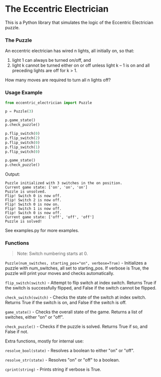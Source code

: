 # The Eccentric Electrician

This is a Python library that simulates the logic of the Eccentric Electrician puzzle.

### The Puzzle

An eccentric electrician has wired n lights, all initially on, so that:

1) light 1 can always be turned on/off, and
2) light k cannot be turned either on or off unless light k – 1 is on and all preceding lights are off for k > 1.

How many moves are required to turn all n lights off?

### Usage Example

```python
from eccentric_electrician import Puzzle

p = Puzzle(3)

p.game_state()
p.check_puzzle()

p.flip_switch(0)
p.flip_switch(2)
p.flip_switch(0)
p.flip_switch(1)
p.flip_switch(0)

p.game_state()
p.check_puzzle()
```

Output:

```
Puzzle initialized with 3 switches in the on position.
Current game state: ['on', 'on', 'on']
Puzzle is unsolved.
Flip! Switch 0 is now off.
Flip! Switch 2 is now off.
Flip! Switch 0 is now on.
Flip! Switch 1 is now off.
Flip! Switch 0 is now off.
Current game state: ['off', 'off', 'off']
Puzzle is solved!
```

See examples.py for more examples.

### Functions

> Note: Switch numbering starts at 0.

``Puzzle(num_switches, starting_pos="on", verbose=True)`` - Initializes a puzzle with num_switches, all set to starting_pos. If verbose is True, the puzzle will print your moves and checks automatically.

``flip_switch(switch)`` - Attempt to flip switch at index switch. Returns True if the switch is successfully flipped, and False if the switch cannot be flipped.

``check_switch(switch)`` - Checks the state of the switch at index switch. Returns True if the switch is on, and False if the switch is off.

``game_state()`` - Checks the overall state of the game. Returns a list of switches, either "on" or "off".

``check_puzzle()`` - Checks if the puzzle is solved. Returns True if so, and False if not.

Extra functions, mostly for internal use:

``resolve_bool(state)`` - Resolves a boolean to either "on" or "off".

``resolve_str(state)`` - Resolves "on" or "off" to a boolean.

``cprint(string)`` - Prints string if verbose is True.
